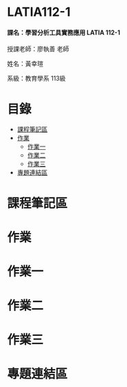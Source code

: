 # LATIA112-1

#### 課名：學習分析工具實務應用 LATIA 112-1

授課老師：廖執善 老師

姓名：黃幸瑄

系級：教育學系 113級

# 目錄
* [課程筆記區]()
* [作業]()
    * [作業一]()
    * [作業二]()
    * [作業三]()
* [專題連結區]()
# 課程筆記區
# 作業
# 作業一
# 作業二
# 作業三
# 專題連結區
